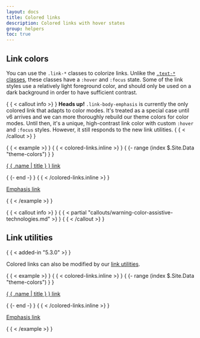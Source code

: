 ```yaml
---
layout: docs
title: Colored links
description: Colored links with hover states
group: helpers
toc: true
---
```


## Link colors

You can use the `.link-*` classes to colorize links. Unlike the [
`.text-*` classes](/utilities/colors.md), these classes have a
`:hover` and `:focus` state. Some of the link styles use a relatively light
foreground color, and should only be used on a dark background in order to have
sufficient contrast.

{ { < callout info >} }
**Heads up!** `.link-body-emphasis` is currently the only colored link that
adapts to color modes. It's treated as a special case until v6 arrives and we
can more thoroughly rebuild our theme colors for color modes. Until then, it's a
unique, high-contrast link color with custom `:hover` and `:focus` styles.
However, it still responds to the new link utilities.
{ { < /callout >} }

{ { < example >} }
{ { < colored-links.inline >} }
{ {- range (index $.Site.Data "theme-colors") } }
<p><a href="#" class="link-{ { .name } }">{ { .name | title } } link</a></p>
{ {- end -} }
{ { < /colored-links.inline >} }
<p><a href="#" class="link-body-emphasis">Emphasis link</a></p>
{ { < /example >} }

{ { < callout info >} }
{ { < partial "callouts/warning-color-assistive-technologies.md" >} }
{ { < /callout >} }

## Link utilities

{ { < added-in "5.3.0" >} }

Colored links can also be modified by our [link utilities](/utilities/link/.md).

{ { < example >} }
{ { < colored-links.inline >} }
{ {- range (index $.Site.Data "theme-colors") } }
<p><a href="#" class="link-{ { .name } } link-offset-2 link-underline-opacity-25 link-underline-opacity-100-hover">{ { .name | title } } link</a></p>
{ {- end -} }
{ { < /colored-links.inline >} }
<p><a href="#" class="link-body-emphasis link-offset-2 link-underline-opacity-25 link-underline-opacity-75-hover">Emphasis link</a></p>
{ { < /example >} }
